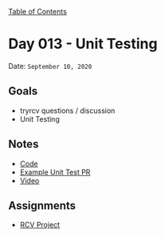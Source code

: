 [Table of Contents](../../README.md)

# Day 013 - Unit Testing

Date: `September 10, 2020`

## Goals

- tryrcv questions / discussion
- Unit Testing

## Notes

- [Code](./code)
- [Example Unit Test PR](https://github.com/alarner/tryrcv/pull/33/files)
- [Video](https://www.youtube.com/watch?v=LOk2vVHqrFA)

## Assignments

- [RCV Project](https://trello.com/b/MNt2GNBJ/ranked-choice-voting-backlog)
